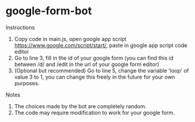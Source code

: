 # google-form-bot

Instructions
1. Copy code in main.js, open google app script https://www.google.com/script/start/, paste in google app script code editor
2. Go to line 3, fill in the id of your google form (you can find this id between /d/ and /edit in the url of your google form editor)
3. (Optional but recommended) Go to line 5, change the variable 'loop' of value 3 to 1, you can change this freely in the future for your own purposes.

Notes
1. The choices made by the bot are completely random.
2. The code may require modification to work for your google form.
